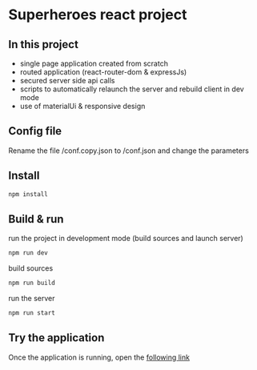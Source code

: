 # Superheroes react project

## In this project

- single page application created from scratch
- routed application (react-router-dom & expressJs)
- secured server side api calls
- scripts to automatically relaunch the server and rebuild client in dev mode
- use of materialUi & responsive design

## Config file

Rename the file /conf.copy.json to /conf.json and change the parameters

## Install

```bash
npm install
```

## Build & run

run the project in development mode (build sources and launch server)

```bash
npm run dev
```

build sources

```bash
npm run build
```

run the server

```bash
npm run start
```

## Try the application

Once the application is running, open the 
[following link](http://localhost:3000)